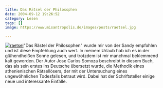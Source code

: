```yaml
---
title: Das Rätsel der Philosophen
date: 2004-09-12 19:26:52
category: Lesen
tags: []
image: https://www.misantropolis.de/images/posts/raetsel.jpg

---
```


[![](http://www.misantropolis.de/wp-content/uploads/2008/04/raetsel.jpg "raetsel")](http://www.misantropolis.de/wp-content/uploads/2008/04/raetsel.jpg)"Das Rästel der Philosophen" wurde mir von der Sandy empfohlen und ist diese Empfehlung auch wert. In meinem Urlaub hab ich es in der glühendheißen Sonne gelesen, und trotzdem ist mir manchmal beklemmend kalt geworden. Der Autor Jose Carlos Somoza beschreibt in diesem Buch, das als sein erstes ins Deutsche übersetzt wurde, die Methodik eines athenienischen Rätsellösers, der mit der Untersuchung eines ungewöhnlichen Todesfalls betraut wird. Dabei hat der Schriftsteller einige neue und interessante Einfälle.
